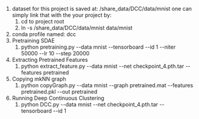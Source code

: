 1. dataset for this project is saved at: 
   /share_data/DCC/data/mnist
   one can simply link that with the your project by:
   1. cd to project root 
   2. ln -s /share_data/DCC/data/mnist data/mnist
2. conda profile named: dcc
3. Pretraining SDAE
   1. python pretraining.py --data mnist --tensorboard --id 1 --niter 50000 --lr 10 --step 20000
4. Extracting Pretrained Features
   1. python extract_feature.py --data mnist --net checkpoint_4.pth.tar --features pretrained
5. Copying mkNN graph
   1. python copyGraph.py --data mnist --graph pretrained.mat --features pretrained.pkl --out pretrained
6. Running Deep Continuous Clustering
   1. python DCC.py --data mnist --net checkpoint_4.pth.tar --tensorboard --id 1